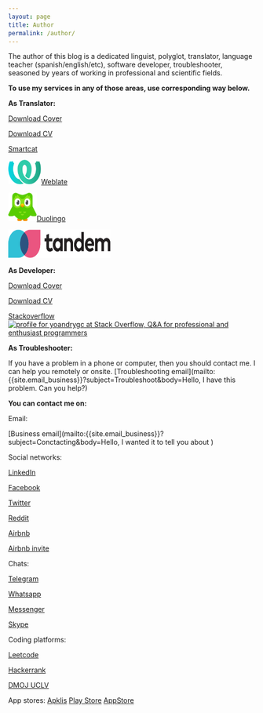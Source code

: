 ```yaml
---
layout: page
title: Author
permalink: /author/
---
```


The author of this blog is a dedicated linguist, polyglot, translator, language teacher (spanish/english/etc), software developer, troubleshooter, seasoned by years of working in professional and scientific fields.

**To use my services in any of those areas, use corresponding way below.** 

**As Translator:**

[Download Cover](/files/CL-Translator_Yoandry_Gonzalez_Castro_English_v1.0.pdf)

[Download CV](/files/CV-Translator_Yoandry_Gonzalez_Castro_v1.0.pdf)

[Smartcat](https://www.smartcat.com/marketplace/user/yoandry-gonzalez)

<a href="https://hosted.weblate.org/user/yoandrygc/"><img src="/files/weblate.svg" width="67" height="50" alt="profile for yoandrygc at Weblate, Platform for localization of libre software projects" title="profile for yoandrygc at Weblate, Platform for localization of libre software projects">Weblate</a>

<a href="https://www.duolingo.com/profile/yoandrygc"><img src="/files/duolingo.svg" width="58" height="58" alt="profile for yoandrygc at Duolingo, platform for language learning." title="profile for yoandrygc at Duolingo, platform for language learning.">Duolingo</a>

<a href="https://app.tandem.net/members/yoandry4433520"><img src="/files/tandem.svg" width="208" height="58" alt="profile for yoandrygc at Stack Overflow, Q&amp;A for professional and enthusiast programmers" title="profile for yoandrygc at Stack Overflow, Q&amp;A for professional and enthusiast programmers"></a>

**As Developer:**

[Download Cover](/files/CL-Developer_Yoandry_Gonzalez_Castro_English_v1.0.pdf)

[Download CV](/files/CV-Developer_Yoandry_Gonzalez_Castro.pdf)

<a href="https://stackoverflow.com/users/4773227/yoandrygc">Stackoverflow</a> <a href="https://stackoverflow.com/users/4773227/yoandrygc"><img src="https://stackoverflow.com/users/flair/4773227.png" width="208" height="58" alt="profile for yoandrygc at Stack Overflow, Q&amp;A for professional and enthusiast programmers" title="profile for yoandrygc at Stack Overflow, Q&amp;A for professional and enthusiast programmers"></a>

**As Troubleshooter:**

If you have a problem in a phone or computer, then you should contact me. I can help you remotely or onsite.
[Troubleshooting email](mailto:{{site.email_business}}?subject=Troubleshoot&body=Hello, I have this problem. Can you help?)

**You can contact me on:**
<a id="contact_links" style="visibility: hidden;" href="#">Aqui</a>

Email:

[Business email](mailto:{{site.email_business}}?subject=Conctacting&body=Hello, I wanted it to tell you about )

Social networks:

[LinkedIn](https://www.linkedin.com/in/yoandrygc)

[Facebook](https://facebook.com/yoandrygc)

[Twitter](https://twitter.com/yoandrygc)

[Reddit](https://www.reddit.com/user/yoandrygc)

[Airbnb](https://www.airbnb.com/users/show/107733491)

[Airbnb invite](https://www.airbnb.com/r/yoandryg1?s=6&t=061n0g)

Chats:

[Telegram](https://t.me/yoandrygc)

[Whatsapp](https://chat.whatsapp.com/KK11YFVPBIg8VUwHITnwqQ)

[Messenger](https://m.me/yoandrygc)

[Skype](https://join.skype.com/invite/wrJxJ7yQW383)

Coding platforms:

[Leetcode](https://leetcode.com/yoandrygc/)

[Hackerrank](https://www.hackerrank.com/yoandrygc)

[DMOJ UCLV](https://dmoj.uclv.edu.cu/user/yoandrygc)

App stores:
[Apklis](https://apklis.cu/developer/yoandrygc)
[Play Store](https://apklis.cu/developer/yoandrygc)
[AppStore](https://apklis.cu/developer/yoandrygc)